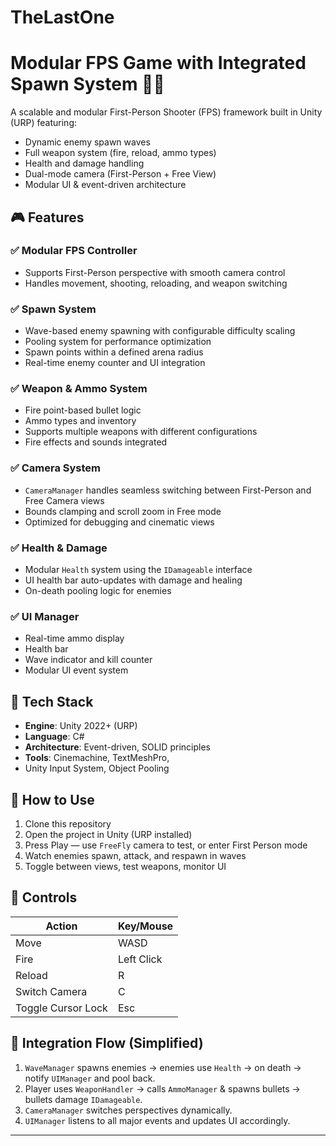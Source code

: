 # TheLastOne
# Modular FPS Game with Integrated Spawn System 🚀🔫

A scalable and modular First-Person Shooter (FPS) framework built in Unity (URP) featuring:
- Dynamic enemy spawn waves
- Full weapon system (fire, reload, ammo types)
- Health and damage handling
- Dual-mode camera (First-Person + Free View)
- Modular UI & event-driven architecture

## 🎮 Features

### ✅ Modular FPS Controller
- Supports First-Person perspective with smooth camera control
- Handles movement, shooting, reloading, and weapon switching

### ✅ Spawn System
- Wave-based enemy spawning with configurable difficulty scaling
- Pooling system for performance optimization
- Spawn points within a defined arena radius
- Real-time enemy counter and UI integration

### ✅ Weapon & Ammo System
- Fire point-based bullet logic
- Ammo types and inventory
- Supports multiple weapons with different configurations
- Fire effects and sounds integrated

### ✅ Camera System
- `CameraManager` handles seamless switching between First-Person and Free Camera views
- Bounds clamping and scroll zoom in Free mode
- Optimized for debugging and cinematic views

### ✅ Health & Damage
- Modular `Health` system using the `IDamageable` interface
- UI health bar auto-updates with damage and healing
- On-death pooling logic for enemies

### ✅ UI Manager
- Real-time ammo display
- Health bar
- Wave indicator and kill counter
- Modular UI event system

## 🔧 Tech Stack

- **Engine**: Unity 2022+ (URP)
- **Language**: C#
- **Architecture**: Event-driven, SOLID principles
- **Tools**: Cinemachine, TextMeshPro,
- Unity Input System, Object Pooling

## 🧪 How to Use

1. Clone this repository
2. Open the project in Unity (URP installed)
3. Press Play — use `FreeFly` camera to test, or enter First Person mode
4. Watch enemies spawn, attack, and respawn in waves
5. Toggle between views, test weapons, monitor UI

## 🎯 Controls

| Action            | Key/Mouse |
|-------------------|-----------|
| Move              | WASD      |
| Fire              | Left Click|
| Reload            | R         |
| Switch Camera     | C         |
| Toggle Cursor Lock| Esc       |

## 🔄 Integration Flow (Simplified)

1. `WaveManager` spawns enemies → enemies use `Health` → on death → notify `UIManager` and pool back.
2. Player uses `WeaponHandler` → calls `AmmoManager` & spawns bullets → bullets damage `IDamageable`.
3. `CameraManager` switches perspectives dynamically.
4. `UIManager` listens to all major events and updates UI accordingly.
---
